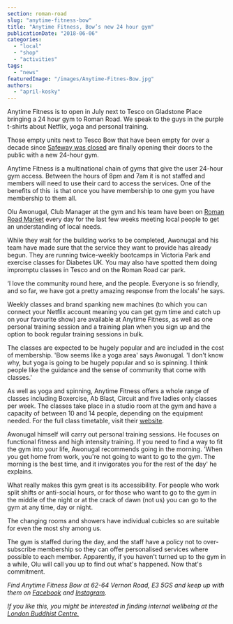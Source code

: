 ```yaml
---
section: roman-road
slug: "anytime-fitness-bow"
title: "Anytime Fitness, Bow’s new 24 hour gym"
publicationDate: "2018-06-06"
categories: 
  - "local"
  - "shop"
  - "activities"
tags: 
  - "news"
featuredImage: "/images/Anytime-Fitnes-Bow.jpg"
authors: 
  - "april-kosky"
---
```


Anytime Fitness is to open in July next to Tesco on Gladstone Place bringing a 24 hour gym to Roman Road. We speak to the guys in the purple t-shirts about Netflix, yoga and personal training.

Those empty units next to Tesco Bow that have been empty for over a decade since [Safeway was closed](https://romanroadlondon.com/noticeable-absence-tesco-roman-road/) are finally opening their doors to the public with a new 24-hour gym.

Anytime Fitness is a multinational chain of gyms that give the user 24-hour gym access. Between the hours of 8pm and 7am it is not staffed and members will need to use their card to access the services. One of the benefits of this  is that once you have membership to one gym you have membership to them all.

Olu Awonugal, Club Manager at the gym and his team have been on [Roman Road Market](https://romanroadlondon.com/market/) every day for the last few weeks meeting local people to get an understanding of local needs.

While they wait for the building works to be completed, Awonugal and his team have made sure that the service they want to provide has already begun. They are running twice-weekly bootcamps in Victoria Park and exercise classes for Diabetes UK. You may also have spotted them doing impromptu classes in Tesco and on the Roman Road car park.

‘I love the community round here, and the people. Everyone is so friendly, and so far, we have got a pretty amazing response from the locals’ he says.

Weekly classes and brand spanking new machines (to which you can connect your Netflix account meaning you can get gym time and catch up on your favourite show) are available at Anytime Fitness, as well as one personal training session and a training plan when you sign up and the option to book regular training sessions in bulk.

The classes are expected to be hugely popular and are included in the cost of membership. 'Bow seems like a yoga area' says Awonugal. 'I don't know why, but yoga is going to be hugely popular and so is spinning. I think people like the guidance and the sense of community that come with classes.'

As well as yoga and spinning, Anytime Fitness offers a whole range of classes including Boxercise, Ab Blast, Circuit and five ladies only classes per week. The classes take place in a studio room at the gym and have a capacity of between 10 and 14 people, depending on the equipment needed. For the full class timetable, visit their [website](https://app.box.com/s/slzsah8vqg8htbs9f05iza8ww5rlaems).

Awonugal himself will carry out personal training sessions. He focuses on functional fitness and high intensity training. If you need to find a way to fit the gym into your life, Awonugal recommends going in the morning. 'When you get home from work, you're not going to want to go to the gym. The morning is the best time, and it invigorates you for the rest of the day' he explains.

What really makes this gym great is its accessibility. For people who work split shifts or anti-social hours, or for those who want to go to the gym in the middle of the night or at the crack of dawn (not us) you can go to the gym at any time, day or night.

The changing rooms and showers have individual cubicles so are suitable for even the most shy among us.

The gym is staffed during the day, and the staff have a policy not to over-subscribe membership so they can offer personalised services where possible to each member. Apparently, if you haven't turned up to the gym in a while, Olu will call you up to find out what's happened. Now that's commitment.

_Find Anytime Fitness Bow at 62-64 Vernon Road, E3 5GS and keep up with them on [Facebook](https://www.facebook.com/AnytimeFitnessBow/) and [Instagram](https://www.instagram.com/anytimefitnessbow/)._

_If you like this, you might be interested in finding internal wellbeing at the [London Buddhist Centre.](https://romanroadlondon.com/london-buddhist-centre-east-london/)_


